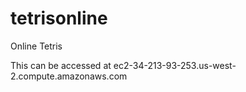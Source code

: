 # tetrisonline
Online Tetris

This can be accessed at ec2-34-213-93-253.us-west-2.compute.amazonaws.com
